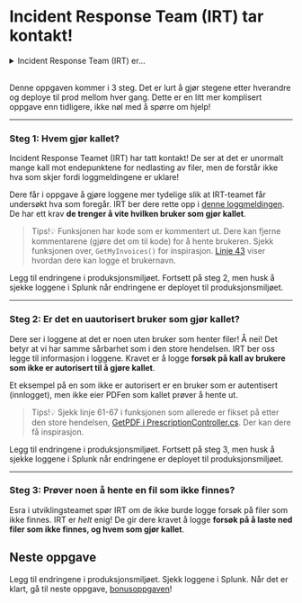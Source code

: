 # Incident Response Team (IRT) tar kontakt!

<details>
<summary>Incident Response Team (IRT) er...</summary>
... teamet som håndterer hendelser i organisasjonen. De har gjerne oversikt over alle systemer og deres logger. Blir et system angrepet, er det de som undersøker hva som har skjedd. 
</details><br>

Denne oppgaven kommer i 3 steg. Det er lurt å gjør stegene etter hverandre og deploye til prod mellom hver gang. Dette er en litt mer komplisert oppgave enn tidligere, ikke nøl med å spørre om hjelp!

---

### Steg 1: Hvem gjør kallet?
Incident Response Teamet (IRT) har tatt kontakt! 
De ser at det er unormalt mange kall mot endepunktene for nedlasting av filer, 
men de forstår ikke hva som skjer fordi loggmeldingene er uklare!

Dere får i oppgave å gjøre loggene mer tydelige slik at IRT-teamet får undersøkt hva som foregår.
IRT ber dere rette opp i [denne loggmeldingen](/RootsPrescription/Controllers/InvoiceController.cs#L83). De har ett krav **de trenger å vite hvilken bruker som gjør kallet**.

> Tips!💡 Funksjonen har kode som er kommentert ut. Dere kan fjerne kommentarene (gjøre det om til kode) for å hente brukeren. Sjekk funksjonen over, `GetMyInvoices()` for inspirasjon. [Linje 43](/RootsPrescription/Controllers/InvoiceController.cs#L43) viser hvordan dere kan logge et brukernavn.

Legg til endringene i produksjonsmiljøet. Fortsett på steg 2, men husk å sjekke loggene i Splunk når endringene er deployet til produksjonsmiljøet.

---

### Steg 2: Er det en uautorisert bruker som gjør kallet?
Dere ser i loggene at det er noen uten bruker som henter filer! Å nei!
Det betyr at vi har samme sårbarhet som i den store hendelsen. 
IRT ber oss legge til informasjon i loggene. Kravet er å logge **forsøk på kall av brukere som ikke er autorisert til å gjøre kallet**.

Et eksempel på en som ikke er autorisert er en bruker som er autentisert (innlogget), men ikke eier PDFen som kallet prøver å hente ut.

> Tips!💡 Sjekk linje 61-67 i funksjonen som allerede er fikset på etter den store hendelsen, [GetPDF i PrescriptionController.cs](/RootsPrescription/Controllers/PrescriptionController.cs#61-67). Der kan dere få inspirasjon. 

Legg til endringene i produksjonsmiljøet. Fortsett på steg 3, men husk å sjekke loggene i Splunk når endringene er deployet til produksjonsmiljøet.

---

### Steg 3: Prøver noen å hente en fil som ikke finnes?
Esra i utviklingsteamet spør IRT om de ikke burde logge forsøk på filer som ikke finnes. 
IRT er _helt_ enig! De gir dere kravet å logge **forsøk på å laste ned filer som ikke finnes, og hvem som gjør kallet**.


## Neste oppgave
Legg til endringene i produksjonsmiljøet. Sjekk loggene i Splunk. Når det er klart, gå til neste oppgave, [bonusoppgaven](./6_fiks_s%C3%A5rbarheten.md)!

